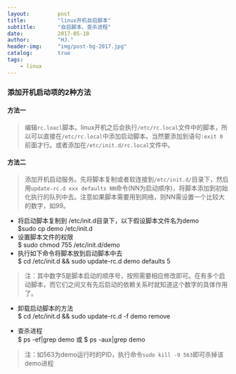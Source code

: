 ```yaml
---
layout:         post
title:          "linux开机自启脚本"
subtitle:       "自启脚本、查杀进程"
date:           2017-05-10
author:         "HJ."
header-img:     "img/post-bg-2017.jpg"
catalog:        true
tags:
    - linux
---
```


### 添加开机启动项的2种方法

#### 方法一

>编辑`rc.loacl`脚本。linux开机之后会执行`/etc/rc.local`文件中的脚本，所以可以直接在`/etc/rc.local`中添加启动脚本。当然要添加到语句`:exit 0`前面才行。或者添加在`/etc/init.d/rc.local`文件中。

#### 方法二

>添加开机启动服务。先将脚本复制或者软连接到`/etc/init.d/`目录下，然后用`update-rc.d xxx defaults NN`命令(NN为启动顺序)，将脚本添加到初始化执行的队列中去。注意如果脚本需要用到网络，则NN需设置一个比较大的数字，如99。

- 将启动脚本复制到 /etc/init.d目录下，以下假设脚本文件名为demo<br>
    $sudo cp demo /etc/init.d
- 设置脚本文件的权限<br>
    $ sudo chmod 755 /etc/init.d/demo
- 执行如下命令将脚本放到启动脚本中去<br>
    $ cd /etc/init.d    &&  sudo update-rc.d demo defaults 5

> 注：其中数字5是脚本启动的顺序号，按照需要相应修改即可。在有多个启动脚本，而它们之间又有先后启动的依赖关系时就知道这个数字的具体作用了。

- 卸载启动脚本的方法<br>
    $ cd /etc/init.d    &&  sudo update-rc.d -f demo remove

- 查杀进程<br>
    $ ps -ef|grep demo 或 $ ps -aux|grep demo

>注：如563为demo运行时的PID，执行命令`sudo kill -9 563`即可杀掉该demo进程
